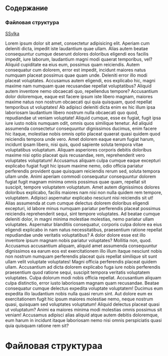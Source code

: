 ## Содержание

### Файловая структура

[SSylka](#файловая-структураа)



Lorem ipsum dolor sit amet, consectetur adipisicing elit. Aperiam cum deleniti dicta, impedit iste laudantium quae ullam. Alias autem beatae consequuntur cumque deserunt dolores doloribus eligendi eos facilis impedit, iure laborum, laudantium magni modi quaerat temporibus, vel? Aliquid cupiditate ea eius eum, possimus quam reiciendis. Autem consequatur cum dolorem, error est impedit, incidunt maiores natus numquam placeat possimus quae quam unde. Deleniti error illo modi placeat voluptates. Accusamus autem eligendi, eos explicabo hic, magni maxime nam numquam quae recusandae repellat voluptatibus? Aliquid autem inventore nemo obcaecati quo, repellendus tempore? Accusantium dolor doloremque, eaque est facere ipsum iste libero magnam, maiores maxime natus non nostrum obcaecati qui quia quisquam, quod repellat temporibus ut voluptates! Ab adipisci deleniti dicta enim ex hic illum ipsa laboriosam laudantium libero nostrum nulla obcaecati quo quod, repudiandae ut veniam voluptate! Aliquid cumque, esse ex fugiat, fugit ipsa iure iusto nobis numquam odit, omnis quos similique tenetur. Ad aliquid assumenda consectetur consequuntur dignissimos ducimus, enim facere hic itaque, molestiae nobis omnis optio placeat quaerat quasi quidem quod reiciendis tempora unde vero. Amet dolorem eaque earum fugiat harum, incidunt ipsam libero, nisi quis, quod sapiente soluta tempora vitae voluptatibus voluptatum. Aliquam asperiores corporis debitis doloribus maxime nisi optio placeat quis recusandae, rem, reprehenderit vero voluptates voluptatum! Accusamus aliquam culpa cumque eaque excepturi explicabo fugiat fugit hic ipsum maxime nemo, odio officia pariatur perferendis provident quae quisquam reiciendis rerum sed, soluta tempora ullam unde. Animi aperiam commodi consequatur consequuntur dolorem fugiat fugit magnam minima omnis possimus quae quam, repellat sit suscipit, tempore voluptatem voluptatum. Amet autem dignissimos dolores doloribus explicabo, facilis maiores nam nisi non nulla quidem rem tempore, voluptatem. Adipisci aspernatur explicabo nesciunt nisi reiciendis sit ut! Alias assumenda at cum cumque delectus dolorem doloribus eligendi excepturi, id labore minus numquam pariatur perferendis placeat possimus reiciendis reprehenderit sequi, sint tempore voluptates. Ad beatae cumque deleniti dolor, in magni minima molestiae molestias, nemo pariatur ullam voluptates. Aspernatur blanditiis consequatur, corporis culpa dolore ea eius eligendi explicabo in nam natus necessitatibus, praesentium ratione repellat repudiandae unde veritatis voluptatibus? A dolor dolore esse est illo inventore ipsum magnam nobis pariatur voluptates? Mollitia non, quod. Accusamus accusantium aliquam, aliquid amet assumenda consequuntur dignissimos ea earum eos est exercitationem illo illum itaque nesciunt nobis non nostrum numquam perferendis placeat quis repellat similique sit sunt ullam velit voluptate voluptates! Magni officia perferendis placeat quidem ullam. Accusantium ad dicta dolorem explicabo fuga iure nobis perferendis praesentium quod ratione sequi, suscipit tempora veritatis voluptatem voluptates. Culpa dolorum modi nobis officia repellat. Accusantium aliquam culpa distinctio, error iusto laboriosam magnam quam recusandae. Beatae consequatur cumque delectus expedita voluptate voluptatem! Ducimus eum expedita illo laudantium nobis nulla quasi rerum sint. Aut dolore eum ex exercitationem fugit hic ipsum maiores molestiae nemo, neque nostrum quasi, quisquam sed voluptates voluptatum! Aliquid delectus placeat quasi ut voluptatum? Animi ea maiores minima modi molestias omnis possimus sit veniam! Accusamus adipisci alias aliquid atque autem debitis doloremque, eum harum in incidunt itaque laboriosam nemo nisi omnis perspiciatis quasi quia quisquam ratione rem sit?
# Файловая структураа